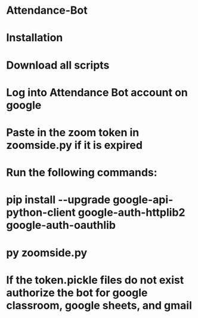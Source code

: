 # Attendance-Bot
# Installation
# Download all scripts
# Log into Attendance Bot account on google
# Paste in the zoom token in zoomside.py if it is expired
# Run the following commands:
# pip install --upgrade google-api-python-client google-auth-httplib2 google-auth-oauthlib
# py zoomside.py
# If the token.pickle files do not exist authorize the bot for google classroom, google sheets, and gmail

